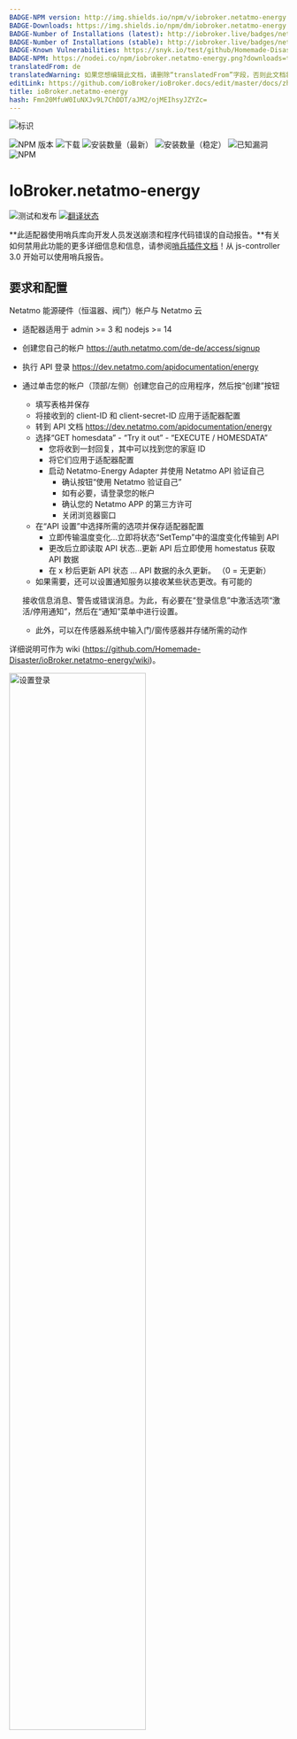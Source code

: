 ```yaml
---
BADGE-NPM version: http://img.shields.io/npm/v/iobroker.netatmo-energy.svg
BADGE-Downloads: https://img.shields.io/npm/dm/iobroker.netatmo-energy.svg
BADGE-Number of Installations (latest): http://iobroker.live/badges/netatmo-energy-installed.svg
BADGE-Number of Installations (stable): http://iobroker.live/badges/netatmo-energy-stable.svg
BADGE-Known Vulnerabilities: https://snyk.io/test/github/Homemade-Disaster/ioBroker.netatmo-energy/badge.svg
BADGE-NPM: https://nodei.co/npm/iobroker.netatmo-energy.png?downloads=true
translatedFrom: de
translatedWarning: 如果您想编辑此文档，请删除“translatedFrom”字段，否则此文档将再次自动翻译
editLink: https://github.com/ioBroker/ioBroker.docs/edit/master/docs/zh-cn/adapterref/iobroker.netatmo-energy/README.md
title: ioBroker.netatmo-energy
hash: Fmn20MfuW0IuNXJv9L7ChDDT/aJM2/ojMEIhsyJZYZc=
---
```

![标识](https://github.com/Homemade-Disaster/ioBroker.netatmo-energy/raw/master/admin/netatmo-energy.png)

![NPM 版本](http://img.shields.io/npm/v/iobroker.netatmo-energy.svg)
![下载](https://img.shields.io/npm/dm/iobroker.netatmo-energy.svg)
![安装数量（最新）](http://iobroker.live/badges/netatmo-energy-installed.svg)
![安装数量（稳定）](http://iobroker.live/badges/netatmo-energy-stable.svg)
![已知漏洞](https://snyk.io/test/github/Homemade-Disaster/ioBroker.netatmo-energy/badge.svg)
![NPM](https://nodei.co/npm/iobroker.netatmo-energy.png?downloads=true)

# IoBroker.netatmo-energy
![测试和发布](https://github.com/Homemade-Disaster/ioBroker.netatmo-energy/workflows/Test%20and%20Release/badge.svg) [![翻译状态](https://weblate.iobroker.net/widgets/adapters/-/admin/svg-badge.svg)](https://weblate.iobroker.net/engage/adapters/?utm_source=widget)

**此适配器使用哨兵库向开发人员发送崩溃和程序代码错误的自动报告。**有关如何禁用此功能的更多详细信息和信息，请参阅[哨兵插件文档](https://github.com/ioBroker/plugin-sentry#plugin-sentry)！从 js-controller 3.0 开始可以使用哨兵报告。

## 要求和配置
Netatmo 能源硬件（恒温器、阀门）帐户与 Netatmo 云

- 适配器适用于 admin >= 3 和 nodejs >= 14
- 创建您自己的帐户 <https://auth.netatmo.com/de-de/access/signup>
- 执行 API 登录 <https://dev.netatmo.com/apidocumentation/energy>
- 通过单击您的帐户（顶部/左侧）创建您自己的应用程序，然后按“创建”按钮
  - 填写表格并保存
  - 将接收到的 client-ID 和 client-secret-ID 应用于适配器配置
  - 转到 API 文档 <https://dev.netatmo.com/apidocumentation/energy>
  - 选择“GET homesdata” - “Try it out” - “EXECUTE / HOMESDATA”
    - 您将收到一封回复，其中可以找到您的家庭 ID
    - 将它们应用于适配器配置
    - 启动 Netatmo-Energy Adapter 并使用 Netatmo API 验证自己
      - 确认按钮“使用 Netatmo 验证自己”
      - 如有必要，请登录您的帐户
      - 确认您的 Netatmo APP 的第三方许可
      - 关闭浏览器窗口
  - 在“API 设置”中选择所需的选项并保存适配器配置
    - 立即传输温度变化...立即将状态“SetTemp”中的温度变化传输到 API
    - 更改后立即读取 API 状态...更新 API 后立即使用 homestatus 获取 API 数据
    - 在 x 秒后更新 API 状态 ... API 数据的永久更新。 （0 = 无更新）
  - 如果需要，还可以设置通知服务以接收某些状态更改。有可能的

  接收信息消息、警告或错误消息。为此，有必要在“登录信息”中激活选项“激活/停用通知”，然后在“通知”菜单中进行设置。

  - 此外，可以在传感器系统中输入门/窗传感器并存储所需的动作

详细说明可作为 wiki (<https://github.com/Homemade-Disaster/ioBroker.netatmo-energy/wiki>)。

<img src="https://github.com/Homemade-Disaster/ioBroker.netatmo-energy/raw/master/docs/img/settings_login_de.png" alt="设置登录" width="70%"/>

<img src="https://github.com/Homemade-Disaster/ioBroker.netatmo-energy/raw/master/docs/img/settings_api_de.png" alt="设置API" width="70%"/>

## IoBroker 的 netatmo-energy 适配器
使用 Netatmo-Energy API 检索或更改当前设置。适配器使用获取请求将数据传输到 Netatmo Energy API。 API官方文档：<https://dev.netatmo.com/apidocumentation/energy>。

适配器创建自己的设备“energyAPP”，其中包含“APIRequests”和“触发器”。

### API请求
- homesdata ... 检索 Netatmo Energy 安装的整个结构（使用 NAPlug 参数）。您可以自己选择手动请求的所有其他参数。
- homestatus ...确定并传输您分配的阀门的状态和技术信息。如果您需要有关特定设备类型的信息，您可以自己选择。
- getroommeasure ... 有了这个你就可以得到你房间的历史数据。结果输入到“响应”字段中。
- getmeasure ... 这将为您提供锅炉的历史数据。结果输入到“响应”字段中。
- setthermmode_schedule ... 将 Netatmo Energy 安装的操作模式设置为“计划”（默认）
- setthermmode_hq ... 将 Netatmo Energy 安装的操作模式设置为“hq”（霜监控器）
- setthermmode_away ... 将 Netatmo Energy 安装的操作模式设置为“离开”（不在家）
- switchhomeschedule ... 设置 Netatmo Energy API 的“计划模式”。所有可能的模式都列在“switchhomeschedule”频道中。

- createnewhomeschedule ... 设置 Netatmo Energy API 的“计划模式”。所有可能的模式都列在“switchhomeschedule”频道中。

- synchomeschedule ... 设置您的 Netatmo Energy APP 的加热时间表。要更改特定的加热计划，请输入一个。否则当前设置的将被更改。请输入必要的参数并触发 synchomeschedule 请求。
- createnewhomeschedule ... 为您的 Netatmo Energy APP 创建一个新的供暖时间表。请输入必要的参数并触发 createnewhomeschedule 请求。

如果一个API请求需要参数，你可以在“参数”通道中对应的请求通道中找到。

###触发器
- applychanges ... 将所有未决的手动更改转移到您的阀门到 Netatmo Energy APP
- refresh_structure ... 依次生成请求 homedata 和 homestatus

### 更改请求
- setroomthermpoint ... 根据“设置”通道中的手动更改，更改将传输到 Netatmo Energy APP。 （瞬时或自触发 - “立即传输温度变化”）。
- set_mode_to_home ...“设置”通道中的“set_mode_to_home”按钮将阀门模式“set_mode_to_home”设置为“home”。此外，会立即触发 API 请求以传播更改。

＃＃＃ 消息
- message_text ...所有消息都在这个数据点传输

＃＃＃ 状态
- running ... 在这里您可以查看 API 请求当前是否正在运行

### 请求结构
<img src="https://github.com/Homemade-Disaster/ioBroker.netatmo-energy/raw/master/docs/img/EnergyAPP_measure.png" alt="设置登录" width="80%"/><img src="https://github.com/Homemade-Disaster/ioBroker.netatmo-energy/raw/master/docs/img/EnergyAPP.png" alt="设置登录" width="80%"/>

## 构建结构
当适配器启动时，整个 Netatmo Energy APP 的当前状态被刷新，所有阀门和恒温器的状态被传输。根据一般设置（更改后立即读取 API 状态），阀门和恒温器的状态会在 API 更改后立即再次获取（立即发送 homestatus 请求）。
适配器启动时执行初始化。

## 通知
如果您在适配器配置中激活了通知服务，则会向您发送各种消息。
提供以下服务。

<img src="https://github.com/Homemade-Disaster/ioBroker.netatmo-energy/raw/master/docs/img/notification_types_de.png" alt="通知" width="30%"/>

请为您选择的通知服务输入必要的连接数据。

<img src="https://github.com/Homemade-Disaster/ioBroker.netatmo-energy/raw/master/docs/img/notification_de.png" alt="通知" width="70%"/>

＃＃ 消息
您可以在此处触发特定状态更改的特定消息。你可以留下你想要的信息。这些总是传送到“message_text”数据点。

<img src="https://github.com/Homemade-Disaster/ioBroker.netatmo-energy/raw/master/docs/img/messages_de.png" alt="消息" width="70%"/>

通过按下“发送测试消息”按钮，可以测试消息服务。在测试之前，有必要保存消息服务的所有设置。

## 传感器
在表格中，您可以对每个房间的“窗户/门传感器”属性做出反应。各个窗口传感器的状态发生变化时可以触发一个动作，在此输入。可以在此处选择布尔类型的所有传感器。这意味着也可以集成外部传感器。

可以触发以下操作：

- 温度设定
- 设置家庭模式
- 设置加热模式
  - 冰霜守望者
  - 不在家
  - 普通手术
- 启动供暖计划
  - 提供 Netatmo-Energy 应用程序的所有现有加热计划

因此，可以在打开或关闭窗/门时设置阀门的温度。通过输入延迟时间（以秒为单位），将延迟执行存储的操作。如果触发传感器在延迟时间内再次发生变化，则不会执行待处理的操作。

<img src="https://github.com/Homemade-Disaster/ioBroker.netatmo-energy/raw/master/docs/img/sensors_de.png" alt="传感器" width="70%"/>

## 管理选项卡
在管理选项卡上，您可以显示 netatmo 能源实例的所有恒温器、电桥和阀门。也可以更新此视图或启动完整的 API 更新。此外，您还可以选择将更改传输到云端并从可能的手动模式切换回标准模式。

<img src="https://github.com/Homemade-Disaster/ioBroker.netatmo-energy/raw/master/docs/img/admintab_de.png" alt="管理标签" width="70%"/>

状态图标显示在每张卡上，显示恒温器、阀门和连接器的当前状态。在恒温器的第二页上，您会找到各种 API 请求来设置恒温器模式或供暖计划。

## 小工具
VIS 的小部件，用于显示完整的恒温器。您只需输入“SetTemp”数据点。所有其他信息都是根据“房间”结构动态确定的。

<img src="https://github.com/Homemade-Disaster/ioBroker.netatmo-energy/raw/master/docs/img/valve_widget_de.png" alt="小部件" width="250px"/>

## Changelog

[Older changes](CHANGELOG_OLD.md)
<!--
    Placeholder for the next version (at the beginning of the line):
    ### **WORK IN PROGRESS**
-->
### 2.5.8 (2023-04-16)

* (ioKlausi) Bug fix of translations

### 2.5.7 (2023-04-16)

* (ioKlausi) Bug fix of sensor actions

### 2.5.6 (2023-04-15)

* (ioKlausi) Bug fix of Sentry errors
* (ioKlausi) Home mode for individual rooms in admin tab established
* (ioKlausi) Bug fix of translations

### 2.5.5 (2023-04-11)

* (ioKlausi) Bug fix of Sentry errors

### 2.5.4 (2023-04-10)

* (ioKlausi) Bug fix of Sentry errors

### 2.5.3 (2023-04-10)

* (ioKlausi) Added data point for messages

### 2.5.2 (2023-04-09)

* (ioKlausi) Made some adjustments in the admin config

### 2.5.1 (2023-04-09)

* (ioKlausi) Test message in config added
* (ioKlausi) Revise ioBroker Netatmo-Energy APP

### 2.5.0 (2023-04-07)

* (ioKlausi) Sensor changed to object ID type boolean

### 2.4.5 (2023-04-06)

* (ioKlausi) Implementation of sensor abort functionality

### 2.4.4 (2023-04-03)

* (ioKlausi) Add delay time, to perform action

### 2.4.3 (2023-04-02)

* (ioKlausi) Default entries for sensor table

### 2.4.2 (2023-04-02)

* (ioKlausi) Bug fix for Sentry errors

### 2.4.1 (2023-04-02)

* (ioKlausi) Revice coding

### 2.4.0 (2023-04-01)

* (ioKlausi) Implement actions for window sensors

### 2.3.1 (2023-02-12)

* (ioKlausi) Redesign coding

## License

MIT License

Copyright (c) 2021-2023 ioKlausi <nii@gmx.at>

Permission is hereby granted, free of charge, to any person obtaining a copy
of this software and associated documentation files (the "Software"), to deal
in the Software without restriction, including without limitation the rights
to use, copy, modify, merge, publish, distribute, sublicense, and/or sell
copies of the Software, and to permit persons to whom the Software is
furnished to do so, subject to the following conditions:

The above copyright notice and this permission notice shall be included in all
copies or substantial portions of the Software.

THE SOFTWARE IS PROVIDED "AS IS", WITHOUT WARRANTY OF ANY KIND, EXPRESS OR
IMPLIED, INCLUDING BUT NOT LIMITED TO THE WARRANTIES OF MERCHANTABILITY,
FITNESS FOR A PARTICULAR PURPOSE AND NONINFRINGEMENT. IN NO EVENT SHALL THE
AUTHORS OR COPYRIGHT HOLDERS BE LIABLE FOR ANY CLAIM, DAMAGES OR OTHER
LIABILITY, WHETHER IN AN ACTION OF CONTRACT, TORT OR OTHERWISE, ARISING FROM,
OUT OF OR IN CONNECTION WITH THE SOFTWARE OR THE USE OR OTHER DEALINGS IN THE
SOFTWARE.